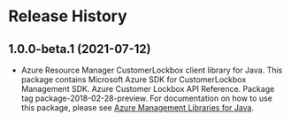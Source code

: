 # Release History

## 1.0.0-beta.1 (2021-07-12)

- Azure Resource Manager CustomerLockbox client library for Java. This package contains Microsoft Azure SDK for CustomerLockbox Management SDK. Azure Customer Lockbox API Reference. Package tag package-2018-02-28-preview. For documentation on how to use this package, please see [Azure Management Libraries for Java](https://aka.ms/azsdk/java/mgmt).

